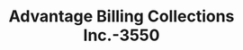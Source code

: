 ---
f_zip-code: 55008
f_state-code: MN
title: Advantage Billing Collections Inc.-3550
f_phone: 763-689-1500
f_city-only: Cambridge
f_address: P.O. Box 328 Cambridge
f_location-unique-id: '3550'
slug: advantage-billing-collections-inc.-3550
updated-on: '2024-05-30T13:46:58.046Z'
created-on: '2024-05-30T13:36:59.803Z'
published-on: '2024-05-30T13:54:32.469Z'
f_city-state: cms/city/cambridge-mn.md
f_company: cms/company/advantage-billing-collections-inc..md
f_state: cms/state/minnesota.md
layout: '[payday-loan].html'
tags: payday-loan
---